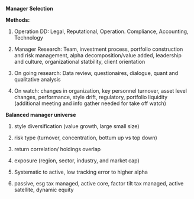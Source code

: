 **Manager Selection**

**Methods:**
1. Operation DD: Legal, Reputational, Operation. Compliance, Accounting, Technology
   
2. Manager Research: Team, investment process, portfolio construction and risk management, alpha decomposition/value added, leadership and culture, organizational statbility, client orientation

3. On going research: Data review, questionaires, dialogue, quant and qualitative analysis

4. On watch: changes in organization, key personnel turnover, asset level changes, performance, style drift, regulatory, portfolio liquidity (additional meeting and info gather needed for take off watch)


**Balanced manager universe**
1. style diversification (value growth, large small size)

2. risk type (turnover, concentration, bottum up vs top down)

3. return correlation/ holdings overlap

4. exposure (region, sector, industry, and market cap)

5. Systematic to active, low tracking error to higher alpha

6. passive, esg tax managed, active core, factor tilt tax managed, active satellite, dynamic equity




